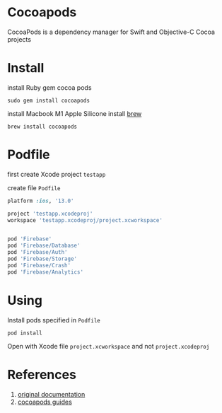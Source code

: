 # Cocoapods

CocoaPods is a dependency manager for Swift and Objective-C Cocoa projects

# Install

install Ruby gem cocoa pods
```shell
sudo gem install cocoapods
```

install Macbook M1 Apple Silicone
install [brew](https://docs.brew.sh/Installation) 
```shell
brew install cocoapods
```

# Podfile

first create Xcode project `testapp`

create file `Podfile`
```ruby
platform :ios, '13.0'

project 'testapp.xcodeproj'
workspace 'testapp.xcodeproj/project.xcworkspace'


pod 'Firebase'
pod 'Firebase/Database'
pod 'Firebase/Auth'
pod 'Firebase/Storage'
pod 'Firebase/Crash'
pod 'Firebase/Analytics'
```

# Using

Install pods specified in `Podfile`
```shell
pod install
```

Open with Xcode file `project.xcworkspace` and not `project.xcodeproj`

# References
1. [original documentation](https://cocoapods.org)
2. [cocoapods guides](https://guides.cocoapods.org/using/using-cocoapods.html)
